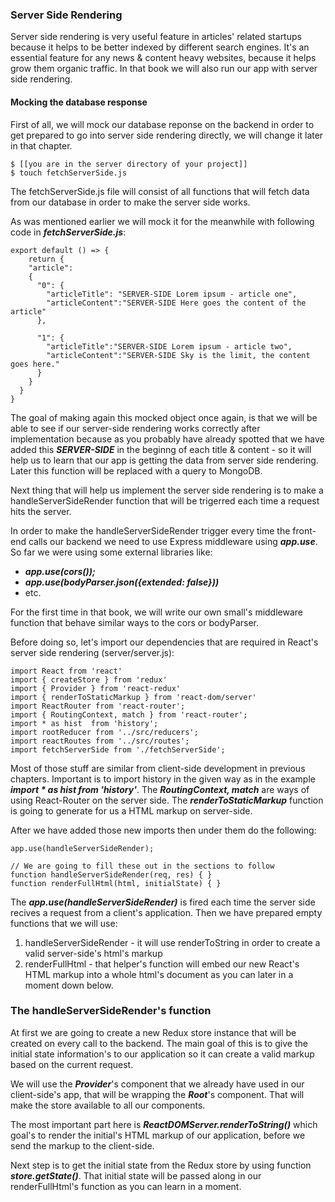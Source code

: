 ### Server Side Rendering

Server side rendering is very useful feature in articles' related startups because it helps to be better indexed by different search engines. It's an essential feature for any news & content heavy websites, because it helps grow them organic traffic. In that book we will also run our app with server side rendering.

#### Mocking the database response

First of all, we will mock our database reponse on the backend in order to get prepared to go into server side rendering directly, we will change it later in that chapter.

```
$ [[you are in the server directory of your project]]
$ touch fetchServerSide.js
```

The fetchServerSide.js file will consist of all functions that will fetch data from our database in order to make the server side works.

As was mentioned earlier we will mock it for the meanwhile with following code in ***fetchServerSide.js***:
```
export default () => {
	return {
    "article":
    {
      "0": {
        "articleTitle": "SERVER-SIDE Lorem ipsum - article one",
        "articleContent":"SERVER-SIDE Here goes the content of the article"
      },
      
      "1": {
        "articleTitle":"SERVER-SIDE Lorem ipsum - article two",
        "articleContent":"SERVER-SIDE Sky is the limit, the content goes here."
      }
    }
  }
}
```

The goal of making again this mocked object once again, is that we will be able to see if our server-side rendering works correctly after implementation because as you probably have already spotted that we have added this ***SERVER-SIDE*** in the beginng of each title & content - so it will help us to learn that our app is getting the data from server side rendering. Later this function will be replaced with a query to MongoDB.

Next thing that will help us implement the server side rendering is to make a handleServerSideRender function that will be trigerred each time a request hits the server.

In order to make the handleServerSideRender trigger every time the front-end calls our backend we need to use Express middleware using ***app.use***. So far we were using some external libraries like:
- ***app.use(cors());***
- ***app.use(bodyParser.json({extended: false}))***
- etc.

For the first time in that book, we will write our own small's middleware function that behave similar ways to the cors or bodyParser.


Before doing so, let's import our dependencies that are required in React's server side rendering (server/server.js):
```
import React from 'react'
import { createStore } from 'redux'
import { Provider } from 'react-redux'
import { renderToStaticMarkup } from 'react-dom/server'
import ReactRouter from 'react-router';
import { RoutingContext, match } from 'react-router';
import * as hist  from 'history';
import rootReducer from '../src/reducers';
import reactRoutes from '../src/routes';
import fetchServerSide from './fetchServerSide';
```

Most of those stuff are similar from client-side development in previous chapters. Important is to import history in the given way as in the example ***import * as hist  from 'history'***. The ***RoutingContext, match*** are ways of using React-Router on the server side. The ***renderToStaticMarkup*** function is going to generate for us a HTML markup on server-side. 


After we have added those new imports then under them do the following:

```
app.use(handleServerSideRender);

// We are going to fill these out in the sections to follow
function handleServerSideRender(req, res) { }
function renderFullHtml(html, initialState) { }
```
The ***app.use(handleServerSideRender)*** is fired each time the server side recives a request from a client's application. Then we have prepared empty functions that we will use:

1) handleServerSideRender - it will use renderToString in order to create a valid server-side's html's markup
2) renderFullHtml - that helper's function will embed our new React's HTML markup into a whole html's document as you can later in a moment down below.

### The handleServerSideRender's function

At first we are going to create a new Redux store instance that will be created on every call to the backend. The main goal of this is to give the initial state information's to our application so it can create a valid markup based on the current request.

We will use the ***Provider***'s component that we already have used in our client-side's app, that will be wrapping the ***Root***'s component. That will make the store available to all our components.


The most important part here is ***ReactDOMServer.renderToString()*** which goal's to render the initial's HTML markup of our application, before we send the markup to the client-side.

Next step is to get the initial state from the Redux store by using function ***store.getState()***. That initial state will be passed along in our renderFullHtml's function as you can learn in a moment.










